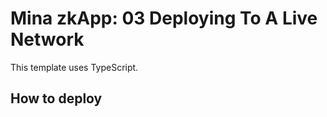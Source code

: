 # Mina zkApp: 03 Deploying To A Live Network

This template uses TypeScript.

## How to deploy

```zk config
```

```zk deploy testnet_name
```
```npm run build && node build/src/main.js testnet_name
```


